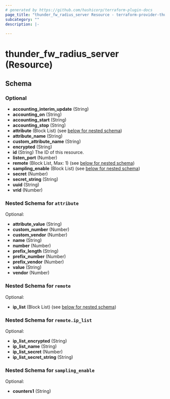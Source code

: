 ```yaml
---
# generated by https://github.com/hashicorp/terraform-plugin-docs
page_title: "thunder_fw_radius_server Resource - terraform-provider-thunder"
subcategory: ""
description: |-
  
---
```


# thunder_fw_radius_server (Resource)





<!-- schema generated by tfplugindocs -->
## Schema

### Optional

- **accounting_interim_update** (String)
- **accounting_on** (String)
- **accounting_start** (String)
- **accounting_stop** (String)
- **attribute** (Block List) (see [below for nested schema](#nestedblock--attribute))
- **attribute_name** (String)
- **custom_attribute_name** (String)
- **encrypted** (String)
- **id** (String) The ID of this resource.
- **listen_port** (Number)
- **remote** (Block List, Max: 1) (see [below for nested schema](#nestedblock--remote))
- **sampling_enable** (Block List) (see [below for nested schema](#nestedblock--sampling_enable))
- **secret** (Number)
- **secret_string** (String)
- **uuid** (String)
- **vrid** (Number)

<a id="nestedblock--attribute"></a>
### Nested Schema for `attribute`

Optional:

- **attribute_value** (String)
- **custom_number** (Number)
- **custom_vendor** (Number)
- **name** (String)
- **number** (Number)
- **prefix_length** (String)
- **prefix_number** (Number)
- **prefix_vendor** (Number)
- **value** (String)
- **vendor** (Number)


<a id="nestedblock--remote"></a>
### Nested Schema for `remote`

Optional:

- **ip_list** (Block List) (see [below for nested schema](#nestedblock--remote--ip_list))

<a id="nestedblock--remote--ip_list"></a>
### Nested Schema for `remote.ip_list`

Optional:

- **ip_list_encrypted** (String)
- **ip_list_name** (String)
- **ip_list_secret** (Number)
- **ip_list_secret_string** (String)



<a id="nestedblock--sampling_enable"></a>
### Nested Schema for `sampling_enable`

Optional:

- **counters1** (String)


